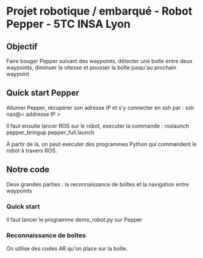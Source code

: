 # Projet robotique / embarqué - Robot Pepper - 5TC INSA Lyon

## Objectif

Faire bouger Pepper suivant des waypoints, détecter une boîte entre deux waypoints, diminuer la vitesse et pousser la boîte jusqu'au prochain waypoint

## Quick start Pepper

Allumer Pepper, récupérer son adresse IP et s'y connecter en ssh par : ssh nao@< addresse IP >

Il faut ensuite lancer ROS sur le robot, executer la commande : roslaunch pepper_bringup pepper_full.launch

À partir de là, on peut executer des programmes Python qui commandent le robot à travers ROS. 

## Notre code

Deux grandes parties : la reconnaissance de boîtes et la navigation entre waypoints

### Quick start
Il faut lancer le programme demo_robot.py sur Pepper

### Reconnaissance de boîtes

On utilise des codes AR qu'on place sur la boîte. 